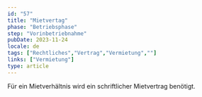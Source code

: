 ```yaml
---
id: "57"
title: "Mietvertag"
phase: "Betriebsphase"
step: "Vorinbetriebnahme"
pubDate: 2023-11-24
locale: de
tags: ["Rechtliches","Vertrag","Vermietung",""]
links: ["Vermietung"]
type: article
---
```


Für ein Mietverhältnis wird ein schriftlicher Mietvertrag benötigt.
